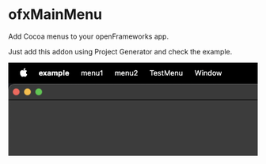 # ofxMainMenu

Add Cocoa menus to your openFrameworks app.

Just add this addon using Project Generator and check the example. 

![](Screenshot.png)